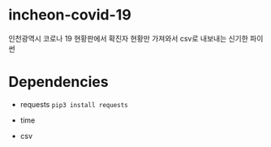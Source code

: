 # incheon-covid-19
인천광역시 코로나 19 현황판에서 확진자 현황만 가져와서 csv로 내보내는 신기한 파이썬

# Dependencies

* requests `pip3 install requests`
  
* time

* csv